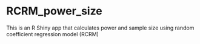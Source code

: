 # RCRM_power_size
This is an R Shiny app that calculates power and sample size using random coefficient regression model (RCRM)
